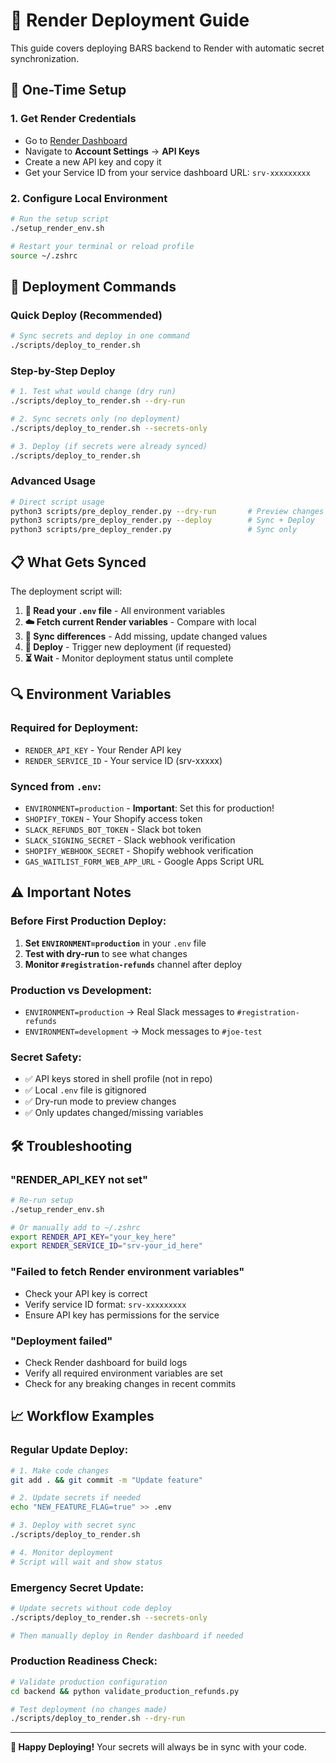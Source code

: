 # 🚀 Render Deployment Guide

This guide covers deploying BARS backend to Render with automatic secret synchronization.

## 🔧 **One-Time Setup**

### 1. Get Render Credentials
- Go to [Render Dashboard](https://dashboard.render.com)
- Navigate to **Account Settings** → **API Keys**
- Create a new API key and copy it
- Get your Service ID from your service dashboard URL: `srv-xxxxxxxxx`

### 2. Configure Local Environment
```bash
# Run the setup script
./setup_render_env.sh

# Restart your terminal or reload profile
source ~/.zshrc
```

## 🚀 **Deployment Commands**

### Quick Deploy (Recommended)
```bash
# Sync secrets and deploy in one command
./scripts/deploy_to_render.sh
```

### Step-by-Step Deploy
```bash
# 1. Test what would change (dry run)
./scripts/deploy_to_render.sh --dry-run

# 2. Sync secrets only (no deployment)
./scripts/deploy_to_render.sh --secrets-only

# 3. Deploy (if secrets were already synced)
./scripts/deploy_to_render.sh
```

### Advanced Usage
```bash
# Direct script usage
python3 scripts/pre_deploy_render.py --dry-run       # Preview changes
python3 scripts/pre_deploy_render.py --deploy        # Sync + Deploy
python3 scripts/pre_deploy_render.py                 # Sync only
```

## 📋 **What Gets Synced**

The deployment script will:

1. **📁 Read your `.env` file** - All environment variables
2. **☁️ Fetch current Render variables** - Compare with local
3. **🔄 Sync differences** - Add missing, update changed values
4. **🚀 Deploy** - Trigger new deployment (if requested)
5. **⏳ Wait** - Monitor deployment status until complete

## 🔍 **Environment Variables**

### Required for Deployment:
- `RENDER_API_KEY` - Your Render API key
- `RENDER_SERVICE_ID` - Your service ID (srv-xxxxx)

### Synced from `.env`:
- `ENVIRONMENT=production` - **Important**: Set this for production!
- `SHOPIFY_TOKEN` - Your Shopify access token
- `SLACK_REFUNDS_BOT_TOKEN` - Slack bot token
- `SLACK_SIGNING_SECRET` - Slack webhook verification
- `SHOPIFY_WEBHOOK_SECRET` - Shopify webhook verification
- `GAS_WAITLIST_FORM_WEB_APP_URL` - Google Apps Script URL

## ⚠️ **Important Notes**

### Before First Production Deploy:
1. **Set `ENVIRONMENT=production`** in your `.env` file
2. **Test with dry-run** to see what changes
3. **Monitor `#registration-refunds`** channel after deploy

### Production vs Development:
- `ENVIRONMENT=production` → Real Slack messages to `#registration-refunds`
- `ENVIRONMENT=development` → Mock messages to `#joe-test`

### Secret Safety:
- ✅ API keys stored in shell profile (not in repo)
- ✅ Local `.env` file is gitignored
- ✅ Dry-run mode to preview changes
- ✅ Only updates changed/missing variables

## 🛠️ **Troubleshooting**

### "RENDER_API_KEY not set"
```bash
# Re-run setup
./setup_render_env.sh

# Or manually add to ~/.zshrc
export RENDER_API_KEY="your_key_here"
export RENDER_SERVICE_ID="srv-your_id_here"
```

### "Failed to fetch Render environment variables"
- Check your API key is correct
- Verify service ID format: `srv-xxxxxxxxx`
- Ensure API key has permissions for the service

### "Deployment failed"
- Check Render dashboard for build logs
- Verify all required environment variables are set
- Check for any breaking changes in recent commits

## 📈 **Workflow Examples**

### Regular Update Deploy:
```bash
# 1. Make code changes
git add . && git commit -m "Update feature"

# 2. Update secrets if needed
echo "NEW_FEATURE_FLAG=true" >> .env

# 3. Deploy with secret sync
./scripts/deploy_to_render.sh

# 4. Monitor deployment
# Script will wait and show status
```

### Emergency Secret Update:
```bash
# Update secrets without code deploy
./scripts/deploy_to_render.sh --secrets-only

# Then manually deploy in Render dashboard if needed
```

### Production Readiness Check:
```bash
# Validate production configuration
cd backend && python validate_production_refunds.py

# Test deployment (no changes made)
./scripts/deploy_to_render.sh --dry-run
```

---

**🎉 Happy Deploying!** Your secrets will always be in sync with your code.
